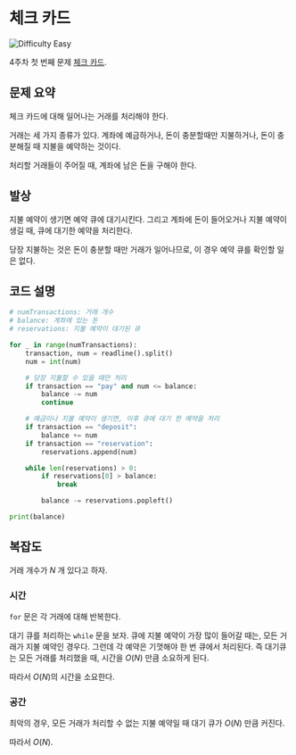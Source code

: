 # 체크 카드

![Difficulty Easy](https://img.shields.io/badge/Difficulty-Easy-green)

4주차 첫 번째 문제 [체크 카드][problem].

[problem]: https://edu.goorm.io/learn/lecture/33428/%EC%95%8C%EA%B3%A0%EB%A6%AC%EC%A6%98-%EB%A8%BC%EB%8D%B0%EC%9D%B4-%EC%B1%8C%EB%A6%B0%EC%A7%80-%EC%8B%9C%EC%A6%8C1/lesson/1679178/4%EC%A3%BC%EC%B0%A8-%EB%AC%B8%EC%A0%9C-1-%EC%B2%B4%ED%81%AC-%EC%B9%B4%EB%93%9C


## 문제 요약

체크 카드에 대해 일어나는 거래를 처리해야 한다.

거래는 세 가지 종류가 있다.
계좌에 예금하거나, 돈이 충분할때만 지불하거나, 돈이 충분해질 때 지불을 예약하는 것이다.

처리할 거래들이 주어질 때, 계좌에 남은 돈을 구해야 한다.



## 발상

지불 예약이 생기면 예약 큐에 대기시킨다.
그리고 계좌에 돈이 들어오거나 지불 예약이 생길 때, 큐에 대기한 예약을 처리한다.

당장 지불하는 것은 돈이 충분할 때만 거래가 일어나므로, 이 경우 예약 큐를 확인할 일은 없다.



## 코드 설명

```python
# numTransactions: 거래 개수
# balance: 계좌에 있는 돈
# reservations: 지불 예약이 대기된 큐

for _ in range(numTransactions):
    transaction, num = readline().split()
    num = int(num)

    # 당장 지불할 수 있을 때만 처리
    if transaction == "pay" and num <= balance:
        balance -= num
        continue

    # 예금이나 지불 예약이 생기면, 이후 큐에 대기 한 예약을 처리
    if transaction == "deposit":
        balance += num
    if transaction == "reservation":
        reservations.append(num)

    while len(reservations) > 0:
        if reservations[0] > balance:
            break

        balance -= reservations.popleft()

print(balance)
```



## 복잡도

거래 개수가 $N$ 개 있다고 하자.



### 시간

`for` 문은 각 거래에 대해 반복한다.

대기 큐를 처리하는 `while` 문을 보자.
큐에 지불 예약이 가장 많이 들어갈 때는, 모든 거래가 지불 예약인 경우다.
그런데 각 예약은 기껏해야 한 번 큐에서 처리된다.
즉 대기큐는 모든 거래를 처리했을 때, 시간을 $O(N)$ 만큼 소요하게 된다.

따라서 $O(N)$의 시간을 소요한다.



### 공간

최악의 경우, 모든 거래가 처리할 수 없는 지불 예약일 때 대기 큐가 $O(N)$ 만큼 커진다.

따라서 $O(N)$.
